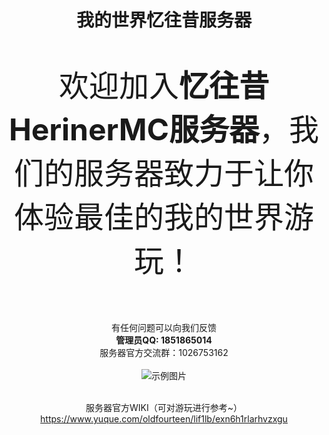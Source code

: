 
<div align="center">

# 我的世界忆往昔服务器
  <p style="font-size: 48px;">欢迎加入<strong>忆往昔HerinerMC服务器</strong>，我们的服务器致力于让你体验最佳的我的世界游玩！</p>
<br>有任何问题可以向我们反馈
<br><strong>管理员QQ: 1851865014</strong>
    <br>服务器官方交流群：1026753162
<br>
<br>
<img src="https://i.imgur.com/pM5JUDS.png" alt="示例图片">


<br>服务器官方WIKI（可对游玩进行参考~）
https://www.yuque.com/oldfourteen/lif1lb/exn6h1rlarhvzxgu
</div>
